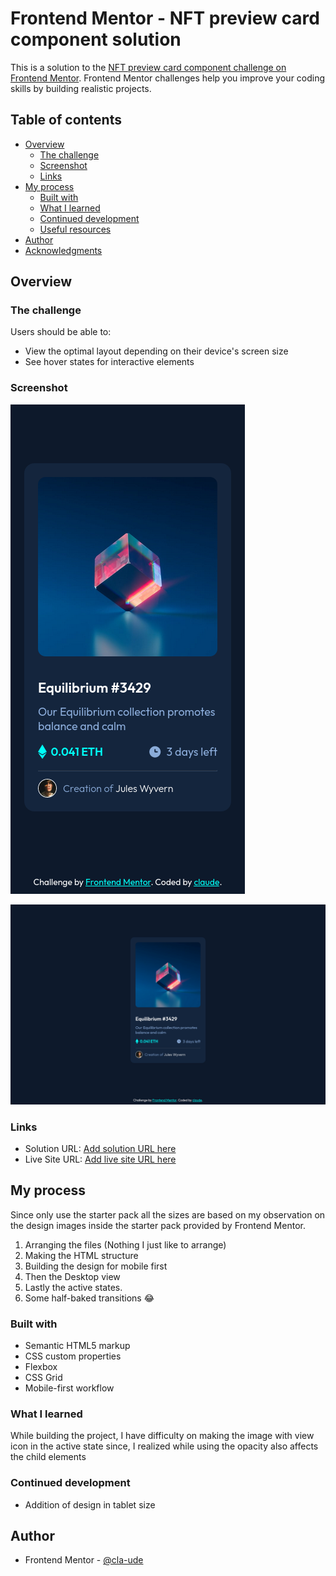 # Frontend Mentor - NFT preview card component solution

This is a solution to the [NFT preview card component challenge on Frontend Mentor](https://www.frontendmentor.io/challenges/nft-preview-card-component-SbdUL_w0U). Frontend Mentor challenges help you improve your coding skills by building realistic projects.

## Table of contents

- [Overview](#overview)
  - [The challenge](#the-challenge)
  - [Screenshot](#screenshot)
  - [Links](#links)
- [My process](#my-process)
  - [Built with](#built-with)
  - [What I learned](#what-i-learned)
  - [Continued development](#continued-development)
  - [Useful resources](#useful-resources)
- [Author](#author)
- [Acknowledgments](#acknowledgments)

## Overview

### The challenge

Users should be able to:

- View the optimal layout depending on their device's screen size
- See hover states for interactive elements

### Screenshot

![Mobile View](./screenshot-mobile.jpg)

![Desktop View](./screenshot-desktop.jpg)

### Links

- Solution URL: [Add solution URL here](https://your-solution-url.com)
- Live Site URL: [Add live site URL here](https://your-live-site-url.com)

## My process

Since only use the starter pack all the sizes are based on my observation on the design images inside the starter pack provided by Frontend Mentor.

1. Arranging the files (Nothing I just like to arrange)
2. Making the HTML structure
3. Building the design for mobile first
4. Then the Desktop view
5. Lastly the active states.
6. Some half-baked transitions 😂

### Built with

- Semantic HTML5 markup
- CSS custom properties
- Flexbox
- CSS Grid
- Mobile-first workflow

### What I learned

While building the project, I have difficulty on making the image with view icon in the active state since, I realized while using the opacity also affects the child elements

### Continued development

- Addition of design in tablet size

## Author

- Frontend Mentor - [@cla-ude](https://www.frontendmentor.io/profile/cla-ude)
